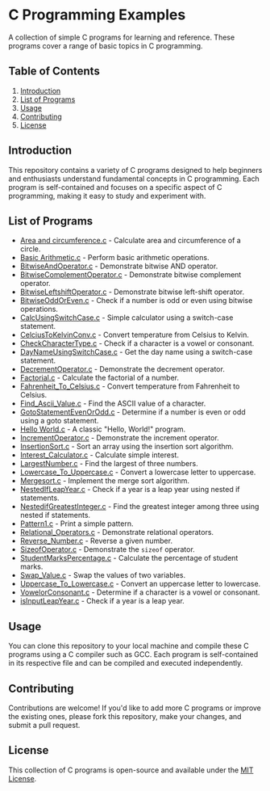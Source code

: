 # C Programming Examples

A collection of simple C programs for learning and reference. These programs cover a range of basic topics in C programming.

## Table of Contents

1. [Introduction](#introduction)
2. [List of Programs](#list-of-programs)
3. [Usage](#usage)
4. [Contributing](#contributing)
5. [License](#license)

## Introduction

This repository contains a variety of C programs designed to help beginners and enthusiasts understand fundamental concepts in C programming. Each program is self-contained and focuses on a specific aspect of C programming, making it easy to study and experiment with.

## List of Programs

- [Area and circumference.c](Area%20and%20circumference.c) - Calculate area and circumference of a circle.
- [Basic Arithmetic.c](Basic%20Arithmetic.c) - Perform basic arithmetic operations.
- [BitwiseAndOperator.c](BitwiseAndOperator.c) - Demonstrate bitwise AND operator.
- [BitwiseComplementOperator.c](BitwiseComplementOperator.c) - Demonstrate bitwise complement operator.
- [BitwiseLeftshiftOperator.c](BitwiseLeftshiftOperator.c) - Demonstrate bitwise left-shift operator.
- [BitwiseOddOrEven.c](BitwiseOddOrEven.c) - Check if a number is odd or even using bitwise operations.
- [CalcUsingSwitchCase.c](CalcUsingSwitchCase.c) - Simple calculator using a switch-case statement.
- [CelciusToKelvinConv.c](CelciusToKelvinConv.c) - Convert temperature from Celsius to Kelvin.
- [CheckCharacterType.c](CheckCharacterType.c) - Check if a character is a vowel or consonant.
- [DayNameUsingSwitchCase.c](DayNameUsingSwitchCase.c) - Get the day name using a switch-case statement.
- [DecrementOperator.c](DecrementOperator.c) - Demonstrate the decrement operator.
- [Factorial.c](Factorial.c) - Calculate the factorial of a number.
- [Fahrenheit_To_Celsius.c](Fahrenheit_To_Celsius.c) - Convert temperature from Fahrenheit to Celsius.
- [Find_Ascii_Value.c](Find_Ascii_Value.c) - Find the ASCII value of a character.
- [GotoStatementEvenOrOdd.c](GotoStatementEvenOrOdd.c) - Determine if a number is even or odd using a goto statement.
- [Hello World.c](Hello%20World.c) - A classic "Hello, World!" program.
- [IncrementOperator.c](IncrementOperator.c) - Demonstrate the increment operator.
- [InsertionSort.c](InsertionSort.c) - Sort an array using the insertion sort algorithm.
- [Interest_Calculator.c](Interest_Calculator.c) - Calculate simple interest.
- [LargestNumber.c](LargestNumber.c) - Find the largest of three numbers.
- [Lowercase_To_Uppercase.c](Lowercase_To_Uppercase.c) - Convert a lowercase letter to uppercase.
- [Mergesort.c](Mergesort.c) - Implement the merge sort algorithm.
- [NestedIfLeapYear.c](NestedIfLeapYear.c) - Check if a year is a leap year using nested if statements.
- [NestedifGreatestInteger.c](NestedifGreatestInteger.c) - Find the greatest integer among three using nested if statements.
- [Pattern1.c](Pattern1.c) - Print a simple pattern.
- [Relational_Operators.c](Relational_Operators.c) - Demonstrate relational operators.
- [Reverse_Number.c](Reverse_Number.c) - Reverse a given number.
- [SizeofOperator.c](SizeofOperator.c) - Demonstrate the `sizeof` operator.
- [StudentMarksPercentage.c](StudentMarksPercentage.c) - Calculate the percentage of student marks.
- [Swap_Value.c](Swap_Value.c) - Swap the values of two variables.
- [Uppercase_To_Lowercase.c](Uppercase_To_Lowercase.c) - Convert an uppercase letter to lowercase.
- [VowelorConsonant.c](VowelorConsonant.c) - Determine if a character is a vowel or consonant.
- [isInputLeapYear.c](isInputLeapYear.c) - Check if a year is a leap year.

## Usage

You can clone this repository to your local machine and compile these C programs using a C compiler such as GCC. Each program is self-contained in its respective file and can be compiled and executed independently.

## Contributing

Contributions are welcome! If you'd like to add more C programs or improve the existing ones, please fork this repository, make your changes, and submit a pull request.

## License

This collection of C programs is open-source and available under the [MIT License](LICENSE).
